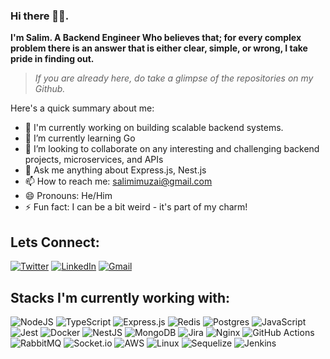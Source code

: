 ### Hi there 👋🏼.

**I'm Salim. A Backend Engineer Who believes that; for every complex problem there is an answer that is either clear, simple, or wrong, I take pride in finding out.**

> *If you are already here, do take a glimpse of the repositories on my Github.*

Here's a quick summary about me:
- 🔭 I'm currently working on building scalable backend systems.
- 🌱 I’m currently learning Go
- 👯 I’m looking to collaborate on any interesting and challenging backend projects, microservices, and APIs
- 💬 Ask me anything about Express.js, Nest.js
- 📫 How to reach me: [salimimuzai@gmail.com](mailto:salimimuzai@gmail.com)
- 😄 Pronouns: He/Him
- ⚡ Fun fact: I can be a bit weird - it's part of my charm!


## Lets Connect:
<a href="https://twitter.com/salimkarbm" target="_blank">![Twitter](https://img.shields.io/badge/Twitter-%231DA1F2.svg?style=for-the-badge&logo=Twitter&logoColor=white)</a>
<a href="https://www.linkedin.com/in/salimkarbim/" target="_blank">![LinkedIn](https://img.shields.io/badge/linkedin-%230077B5.svg?style=for-the-badge&logo=linkedin&logoColor=white)</a>
<a href="mailto:salimimuzai@gmail.com" target="_blank">![Gmail](https://img.shields.io/badge/Gmail-D14836?style=for-the-badge&logo=gmail&logoColor=white)</a>
 
 ## Stacks I'm currently working with:
 ![NodeJS](https://img.shields.io/badge/node.js-6DA55F?style=for-the-badge&logo=node.js&logoColor=white)
 ![TypeScript](https://img.shields.io/badge/typescript-%23007ACC.svg?style=for-the-badge&logo=typescript&logoColor=white)
 ![Express.js](https://img.shields.io/badge/express.js-%23404d59.svg?style=for-the-badge&logo=express&logoColor=%2361DAFB)
 ![Redis](https://img.shields.io/badge/redis-%23DD0031.svg?style=for-the-badge&logo=redis&logoColor=white)
 ![Postgres](https://img.shields.io/badge/postgres-%23316192.svg?style=for-the-badge&logo=postgresql&logoColor=white)
 ![JavaScript](https://img.shields.io/badge/javascript-%23323330.svg?style=for-the-badge&logo=javascript&logoColor=%23F7DF1E)
 ![Jest](https://img.shields.io/badge/-jest-%23C21325?style=for-the-badge&logo=jest&logoColor=white)
 ![Docker](https://img.shields.io/badge/docker-%230db7ed.svg?style=for-the-badge&logo=docker&logoColor=white)
 ![NestJS](https://img.shields.io/badge/nestjs-%23E0234E.svg?style=for-the-badge&logo=nestjs&logoColor=white)
 ![MongoDB](https://img.shields.io/badge/MongoDB-%234ea94b.svg?style=for-the-badge&logo=mongodb&logoColor=white)
 ![Jira](https://img.shields.io/badge/jira-%230A0FFF.svg?style=for-the-badge&logo=jira&logoColor=white)
 ![Nginx](https://img.shields.io/badge/nginx-%23009639.svg?style=for-the-badge&logo=nginx&logoColor=white)
 ![GitHub Actions](https://img.shields.io/badge/github%20actions-%232671E5.svg?style=for-the-badge&logo=githubactions&logoColor=white)
 ![RabbitMQ](https://img.shields.io/badge/Rabbitmq-FF6600?style=for-the-badge&logo=rabbitmq&logoColor=white)
 ![Socket.io](https://img.shields.io/badge/Socket.io-black?style=for-the-badge&logo=socket.io&badgeColor=010101)
 ![AWS](https://img.shields.io/badge/AWS-%23FF9900.svg?style=for-the-badge&logo=amazon-aws&logoColor=white)
 ![Linux](https://img.shields.io/badge/Linux-FCC624?style=for-the-badge&logo=linux&logoColor=black)
 ![Sequelize](https://img.shields.io/badge/Sequelize-52B0E7?style=for-the-badge&logo=Sequelize&logoColor=white)
 ![Jenkins](https://img.shields.io/badge/jenkins-%232C5263.svg?style=for-the-badge&logo=jenkins&logoColor=white)

 
